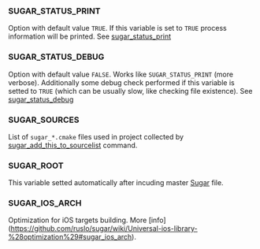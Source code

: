 ### SUGAR_STATUS_PRINT
Option with default value `TRUE`. If this variable is set to `TRUE` process information will be printed.
See [sugar_status_print](https://github.com/ruslo/sugar/tree/master/cmake/print#sugar_status_print)

### SUGAR_STATUS_DEBUG
Option with default value `FALSE`. Works like `SUGAR_STATUS_PRINT` (more verbose). Additionally some debug check performed if this variable is setted to `TRUE` (which can be usually slow, like checking file existence).
See [sugar_status_debug](https://github.com/ruslo/sugar/tree/master/cmake/print#sugar_status_debug)

### SUGAR_SOURCES
List of `sugar_*.cmake` files used in project collected by [sugar_add_this_to_sourcelist](https://github.com/ruslo/sugar/blob/master/cmake/core/sugar_add_this_to_sourcelist.cmake) command.

### SUGAR_ROOT
This variable setted automatically after incuding master [Sugar](https://github.com/ruslo/sugar/tree/master/cmake#master-file) file.

### SUGAR_IOS_ARCH
Optimization for iOS targets building. More [info]
(https://github.com/ruslo/sugar/wiki/Universal-ios-library-%28optimization%29#sugar_ios_arch).